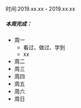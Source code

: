 时间:2019.xx.xx - 2019.xx.xx

##### 本周完成：
- 周一
  - 看过、做过、学到
  - xx
- 周二
- 周三
- 周四
- 周五
- 周六
- 周日


##### 
